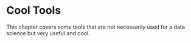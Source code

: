 # Cool Tools

This chapter covers some tools that are not necessarily used for a data science but very useful and cool. 